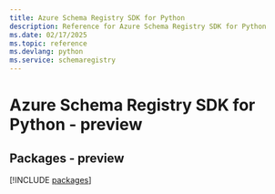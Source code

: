 ```yaml
---
title: Azure Schema Registry SDK for Python
description: Reference for Azure Schema Registry SDK for Python
ms.date: 02/17/2025
ms.topic: reference
ms.devlang: python
ms.service: schemaregistry
---
```

# Azure Schema Registry SDK for Python - preview
## Packages - preview
[!INCLUDE [packages](schema-registry-index.md)]